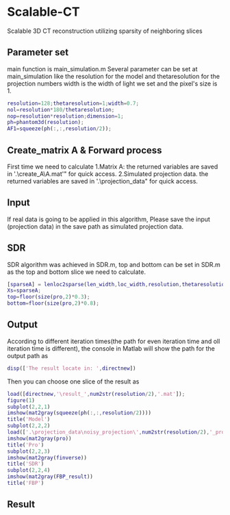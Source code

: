 # Scalable-CT
Scalable 3D CT reconstruction utilizing sparsity of neighboring slices 

## Parameter set
main function is main_simulation.m
Several parameter can be set at main_simulation like the resolution for the model and thetaresolution for the projection numbers
width is the width of light we set and the pixel's size is 1.

```Matlab
resolution=128;thetaresolution=1;width=0.7;
nol=resolution*180/thetaresolution;
nop=resolution*resolution;dimension=1;
ph=phantom3d(resolution);
AF1=squeeze(ph(:,:,resolution/2));
```

## Create_matrix A & Forward process
First time we need to calculate 
1.Matrix A: the returned variables are saved in '.\create_A\A.mat'" for quick access.
2.Simulated projection data. the returned variables are saved in '.\projection_data" for quick access.
  
  
## Input
If real data is going to be applied in this algorithm, Please save the input (projection data) in the save path as simulated projection data.

## SDR
SDR algorithm was achieved in SDR.m, top and bottom can be set in SDR.m as the top and bottom slice we need to calculate.

```Matlab
[sparseA] = lenloc2sparse(len_width,loc_width,resolution,thetaresolution,1);
Xs=sparseA;
top=floor(size(pro,2)*0.3);
bottom=floor(size(pro,2)*0.8);
```

## Output
According to different iteration times(the path for even iteration time and oll iteration time is different), the console in Matlab will show the path for the output path as 
```Matlab
disp(['The result locate in: ',directnew])
```
Then you can choose one slice of the result as

```Matlab
load([directnew,'\result_',num2str(resolution/2),'.mat']);
figure(1)
subplot(2,2,1)
imshow(mat2gray(squeeze(ph(:,:,resolution/2))))
title('Model')
subplot(2,2,2)
load(['.\projection_data\noisy_projection\',num2str(resolution/2),'_pro.mat']);
imshow(mat2gray(pro))
title('Pro')
subplot(2,2,3)
imshow(mat2gray(finverse))
title('SDR')
subplot(2,2,4)
imshow(mat2gray(FBP_result))
title('FBP')
```

## Result




